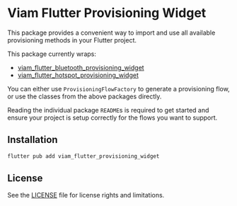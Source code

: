 # Viam Flutter Provisioning Widget

This package provides a convenient way to import and use all available provisioning methods in your Flutter project.

This package currently wraps:
- [viam_flutter_bluetooth_provisioning_widget](https://github.com/viamrobotics/viam_flutter_bluetooth_provisioning_widget)
- [viam_flutter_hotspot_provisioning_widget](https://github.com/viamrobotics/viam_flutter_hotspot_provisioning_widget)

You can either use `ProvisioningFlowFactory` to generate a provisioning flow, or use the classes from the above packages directly. 

Reading the individual package `README`s is required to get started and ensure your project is setup correctly for the flows you want to support. 

## Installation

```bash
flutter pub add viam_flutter_provisioning_widget
```

## License

See the [LICENSE](LICENSE) file for license rights and limitations.
